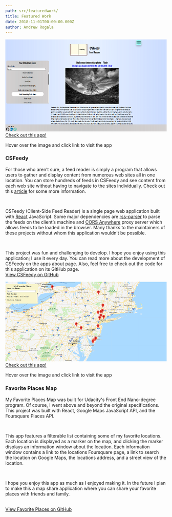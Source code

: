```yaml
---
path: src/featuredwork/
title: Featured Work
date: 2018-11-01T00:00:00.000Z
author: Andrew Rogala
---
```


<section class="featuredwork">
	<div>
		<div class="featuredwork__imgbox">
			<!-- gatsby adds alt text and class names to img -->
			<img src="../img/uploads/csfeedy.png" />
			<div class="featuredwork__imgbox-overlay">
				<div class="featuredwork__imgbox-overlay--text">
					<a class="featuredwork__imgbox-overlay--link" href="https://csfeedy.surge.sh">Check out this app!</a>
				</div>
			</div>
		</div>
		<p class="featuredwork__tip">Hover over the image and click link to visit the app</p>
		<h3 class="heading-tertiary">CSFeedy</h3>
		<p class="featuredwork__description-p">For those who aren’t sure, a feed reader is simply a program that allows
		users to gather and display content from numerous web sites all in one location.
		You can store hundreds of feeds in CSFeedy and see content from each web site without having to navigate
		to the sites individually. Check out this <a href="https://www.lifewire.com/what-is-rss-2483592">article</a> for some more information. </p><br/>
		<p class="featuredwork__description-p">CSFeedy (Client-Side Feed Reader) is a single page web application built with 
                <a href="https://reactjs.org/">React</a> JavaScript.
		Some major dependencies are <a href="https://www.npmjs.com/package/rss-parser">rss-parser</a> to parse the
		feeds on the client’s machine and <a href="https://github.com/Rob--W/cors-anywhere">CORS Anywhere</a> proxy server
		which allows feeds to be loaded in the browser. Many thanks to the maintainers of these
		projects without whom this application wouldn’t be possible.</p><br/>
		<p class="featuredwork__description-p">This project was fun and challenging to develop. 
                I hope you enjoy using this application; I use it every day.
		You can read more about the development of CSFeedy on the apps about page.
		Also, feel free to check out the code for this application on its GitHub page.<br/>
		<a href="https://github.com/ARogala/cs-feedy">View CSFeedy on GitHub</a></p>
	</div>
        <div>
		<div class="featuredwork__imgbox">
			<!-- gatsby adds alt text and class names to img -->
			<img src="../img/uploads/favplaces.png" />
			<div class="featuredwork__imgbox-overlay">
				<div class="featuredwork__imgbox-overlay--text">
					<a class="featuredwork__imgbox-overlay--link" href="https://arogala.github.io/FavoritePlacesMap/">Check out this app!</a>
				</div>
			</div>
		</div>
		<p class="featuredwork__tip">Hover over the image and click link to visit the app</p>
		<h3 class="heading-tertiary">Favorite Places Map</h3>
		<p class="featuredwork__description-p">My Favorite Places Map was built for Udacity's Front End Nano-degree program. 
                Of course, I went above and beyond the original specifications. This project was built with React, Google Maps JavaScript API, 
                and the Foursquare Places API.</p><br/>
		<p class="featuredwork__description-p">This app features a filterable list containing some of my favorite locations. 
                Each location is displayed as a marker on the map, and clicking the marker displays an information window about the location. 
                Each information window contains a link to the locations Foursquare page, a link to search the location on Google Maps, 
                the locations address, and a street view of the location.</p><br/>
		<p class="featuredwork__description-p">I hope you enjoy this app as much as I enjoyed making it. 
                In the future I plan to make this a map share application where you can share your favorite places with friends and family.</p><br/>
                <a href="https://github.com/ARogala/FavoritePlacesMap">View Favorite Places on GitHub</a>
	</div>
</section>
